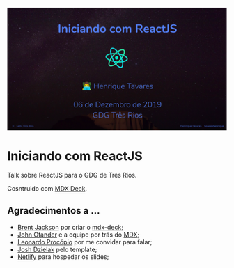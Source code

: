 [![Iniciando com ReactJS](images/slide.png)](https://mdx-talk.developermode.com/)

# Iniciando com ReactJS

Talk sobre ReactJS para o GDG de Três Rios.

Cosntruido com [MDX Deck](https://github.com/jxnblk/mdx-deck).

## Agradecimentos a ...

- [Brent Jackson](https://github.com/jxnblk) por criar o [mdx-deck](https://github.com/jxnblk/mdx-deck);
- [John Otander](https://github.com/johno) e a equipe por trás do [MDX](https://github.com/mdx-js/mdx);
- [Leonardo Procópio](https://github.com/leoeek) por me convidar para falar;
- [Josh Dzielak](https://github.com/dzello) pelo template;
- [Netlify](https://netlify.com/) para hospedar os slides;

